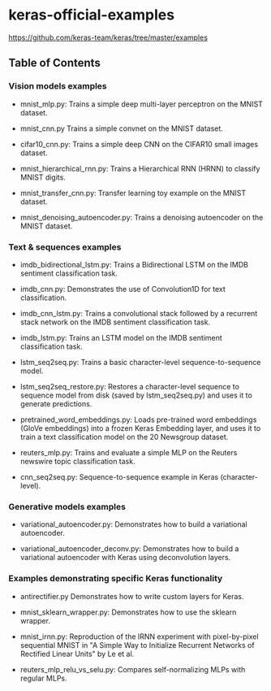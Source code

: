 # keras-official-examples

https://github.com/keras-team/keras/tree/master/examples

## Table of Contents

### Vision models examples

- mnist_mlp.py: Trains a simple deep multi-layer perceptron on the MNIST dataset.

- mnist_cnn.py Trains a simple convnet on the MNIST dataset.

- cifar10_cnn.py: Trains a simple deep CNN on the CIFAR10 small images dataset.

- mnist_hierarchical_rnn.py: Trains a Hierarchical RNN (HRNN) to classify MNIST digits.

- mnist_transfer_cnn.py: Transfer learning toy example on the MNIST dataset.

- mnist_denoising_autoencoder.py: Trains a denoising autoencoder on the MNIST dataset.

### Text & sequences examples

- imdb_bidirectional_lstm.py: Trains a Bidirectional LSTM on the IMDB sentiment classification task.

- imdb_cnn.py: Demonstrates the use of Convolution1D for text classification.

- imdb_cnn_lstm.py: Trains a convolutional stack followed by a recurrent stack network on the IMDB sentiment classification task.

- imdb_lstm.py: Trains an LSTM model on the IMDB sentiment classification task.

- lstm_seq2seq.py: Trains a basic character-level sequence-to-sequence model.

- lstm_seq2seq_restore.py: Restores a character-level sequence to sequence model from disk (saved by lstm_seq2seq.py) and uses it to generate predictions.

- pretrained_word_embeddings.py: Loads pre-trained word embeddings (GloVe embeddings) into a frozen Keras Embedding layer, and uses it to train a text classification model on the 20 Newsgroup dataset.

- reuters_mlp.py: Trains and evaluate a simple MLP on the Reuters newswire topic classification task.

- cnn_seq2seq.py: Sequence-to-sequence example in Keras (character-level).

### Generative models examples

- variational_autoencoder.py: Demonstrates how to build a variational autoencoder.

- variational_autoencoder_deconv.py: Demonstrates how to build a variational autoencoder with Keras using deconvolution layers.

### Examples demonstrating specific Keras functionality

- antirectifier.py Demonstrates how to write custom layers for Keras.

- mnist_sklearn_wrapper.py: Demonstrates how to use the sklearn wrapper.

- mnist_irnn.py: Reproduction of the IRNN experiment with pixel-by-pixel sequential MNIST in "A Simple Way to Initialize Recurrent Networks of Rectified Linear Units" by Le et al.

- reuters_mlp_relu_vs_selu.py: Compares self-normalizing MLPs with regular MLPs.
